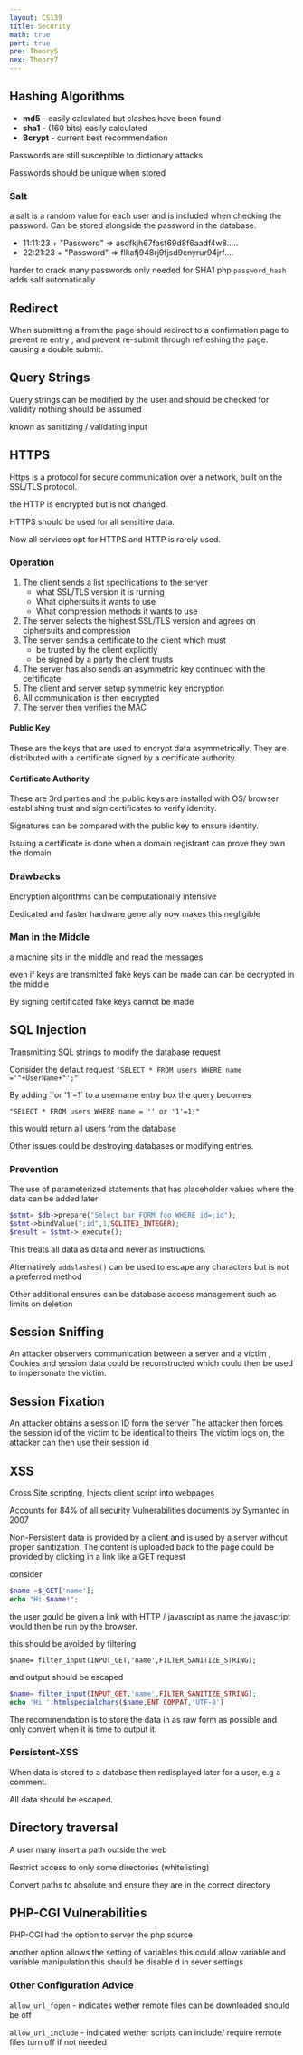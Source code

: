 ```yaml
---
layout: CS139
title: Security
math: true
part: true
pre: Theory5
nex: Theory7
---
```

## Hashing Algorithms

* __md5__ - easily calculated but clashes have been found
* __sha1__ - (160 bits) easily calculated
* __Bcrypt__ - current best recommendation

Passwords are still susceptible to dictionary attacks

Passwords should be unique when stored

### Salt
a salt is a random value for each user and is included when checking the password. Can be stored alongside the password in the database.

* 11:11:23 + "Password" => asdfkjh67fasf69d8f6aadf4w8.....
* 22:21:23 + "Password" => flkafj948rj9fjsd9cnyrur94jrf....

harder to crack many passwords
only needed for SHA1 php `password_hash` adds salt automatically

## Redirect
When submitting a from the page should redirect to a confirmation page to prevent re entry , and prevent re-submit through refreshing the page. causing a double submit.

## Query Strings
Query strings can be modified by the user
and should be checked for validity nothing should be assumed 

known as sanitizing / validating input

## HTTPS

Https is a protocol for secure communication over a network, built on the SSL/TLS protocol.

the HTTP is encrypted but is not changed.

HTTPS should be used for all sensitive data.

Now all services opt for HTTPS and HTTP is rarely used.

### Operation

1. The client sends a list specifications to the server
    * what SSL/TLS version it is running
    * What ciphersuits it wants to use
    * What compression methods it wants to use
2. The server selects the highest SSL/TLS version and agrees on ciphersuits and compression
3. The server sends a certificate to the client which must
    * be trusted by the client explicitly
    * be signed by a party the client trusts
4. The server has also sends an asymmetric key continued with the certificate
5. The client and server setup symmetric key encryption
6. All communication is then encrypted
7. The server then verifies the MAC
#### Public Key 
These are the keys that are used to encrypt data asymmetrically.
They are distributed with a certificate signed by a certificate authority.
#### Certificate Authority
These are 3rd parties and the public keys are installed with OS/ browser establishing trust and sign certificates to verify identity.

Signatures can be compared with the public key to ensure identity.

Issuing a certificate is done when a domain registrant can prove they own the domain

### Drawbacks
Encryption algorithms can be computationally intensive

Dedicated and faster hardware generally now makes this negligible

### Man in the Middle
a machine sits in the middle and read the messages

even if keys are transmitted fake keys can be made can can be decrypted in the middle

By signing certificated fake keys cannot be made

## SQL Injection
Transmitting SQL strings to modify the database request

Consider the defaut request
`"SELECT * FROM users WHERE name ='"+UserName+"';"`

By adding ``or '1'=1` to a username entry box
the query becomes 

`"SELECT * FROM users WHERE name = '' or '1'=1;"`

this would return all users from the database

Other issues could be destroying databases or modifying entries.

### Prevention
The use of parameterized statements that has placeholder values where the data can be added later 

``` php
$stmt= $db->prepare("Select bar FORM foo WHERE id=;id");
$stmt->bindValue(";id",1,SQLITE3_INTEGER);
$result = $stmt-> execute();
```
This treats all data as data and never as instructions.

Alternatively `addslashes()` can be used to escape any characters but is not a preferred method

Other additional ensures can be database access management such as limits on deletion

## Session Sniffing
An attacker observers communication between a server and a victim , Cookies and session data could be reconstructed which could then be used to impersonate the victim.

## Session Fixation 
An attacker obtains a session ID form the server
The attacker then forces the session id of the victim to be identical to theirs
The victim logs on, the attacker can then use their session id

## XSS
Cross Site scripting, Injects client script into webpages

Accounts for 84% of all security Vulnerabilities documents by Symantec in 2007

Non-Persistent data is provided by a client and is used by a server without proper sanitization. The content is uploaded back to the page could be provided by clicking in a link like a GET request

consider 
```php
$name =$_GET['name'];
echo "Hi $name!";
```
the user gould be given a link with HTTP / javascript as name the javascript would then be run by the browser.

this should be avoided by filtering

`$name= filter_input(INPUT_GET,'name',FILTER_SANITIZE_STRING);`

and output should be escaped

```PHP
$name= filter_input(INPUT_GET,'name',FILTER_SANITIZE_STRING);
echo 'Hi '.htmlspecialchars($name,ENT_COMPAT,'UTF-8')
```

The recommendation is to store the data in as raw form as possible and only convert when it is time to output it.

### Persistent-XSS
When data is stored to a database then redisplayed later for a user, e.g a comment.

All data should be escaped.

## Directory traversal

A user many insert a path outside the web

Restrict access to only some directories (whitelisting)

Convert paths to absolute and ensure they are in the correct directory

## PHP-CGI Vulnerabilities

PHP-CGI  had the option to server the php source 

another option allows the setting of variables this could allow variable and variable manipulation this should be disable d in sever settings

### Other Configuration Advice
`allow_url_fopen` - indicates wether remote files can be downloaded
                    should be off
                    
`allow_url_include` - indicated wether scripts can include/ require remote files
turn off if not needed

